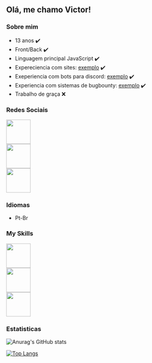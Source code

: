 ## Olá, me chamo Victor!

### Sobre mim

- 13 anos ✔️
- Front/Back ✔️
- Linguagem principal JavaScript ✔️
- Expereciencia com sites: [exemplo](https://github.com/VhCompany1/Enigma-Samgine-2) ✔️
- Exeperiencia com bots para discord: [exemplo](https://github.com/VhCompany1/AnimeFireBot) ✔️
- Experiencia com sistemas de bugbounty: [exemplo](https://github.com/VhCompany1/Discord-Vulnerabilidade-Token) ✔️
- Trabalho de graça ❌

### Redes Sociais

<a href="https://github.com/VhCompany1">
  <img src="https://i.pinimg.com/originals/b1/5e/ed/b15eedbdafbbdbca3249e3942f4faf3b.png" width="65px">
</a><br>
<a href="https://discord.gg/tzqYrtY4Rd">
  <img src="https://img.icons8.com/material-rounded/452/discord-logo.png" width="65px">
</a><br>
<a href="https://twitch.tv/vhplay_">
<img src="http://pngimg.com/uploads/twitch/twitch_PNG27.png" width="65px">
</a>

### Idiomas

- Pt-Br

### My Skills

<img src="https://cdn.iconscout.com/icon/free/png-256/javascript-2752148-2284965.png" width="65px"><br>
<img src="https://upload.wikimedia.org/wikipedia/commons/thumb/6/61/HTML5_logo_and_wordmark.svg/1200px-HTML5_logo_and_wordmark.svg.png" width="65px"><br>
<img src="https://3.bp.blogspot.com/-oRSUw_TmO9o/XIb61m88fcI/AAAAAAAAIq0/vnxl2zzsXEQsnHI2fH4GjKu_ZT0urRo4wCK4BGAYYCw/s1600/icon%2Bcss%2B3.png" width="65px">

### Estatisticas

![Anurag's GitHub stats](https://github-readme-stats.vercel.app/api?username=VhCompany1&show_icons=true&theme=radical)

[![Top Langs](https://github-readme-stats.vercel.app/api/top-langs/?username=VhCompany1&langs_count=8)](https://github.com/VhCompany1/github-readme-stats)



<!--
**VhCompany1/VhCompany1** is a ✨ _special_ ✨ repository because its `README.md` (this file) appears on your GitHub profile.

Here are some ideas to get you started:

- 🔭 I’m currently working on ...
- 🌱 I’m currently learning ...
- 👯 I’m looking to collaborate on ...
- 🤔 I’m looking for help with ...
- 💬 Ask me about ...
- 📫 How to reach me: ...
- 😄 Pronouns: ...
- ⚡ Fun fact: ...
-->
